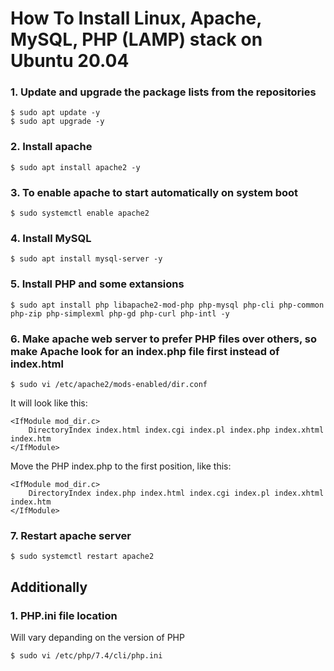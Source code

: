 # How To Install Linux, Apache, MySQL, PHP (LAMP) stack on Ubuntu 20.04

### 1. Update and upgrade the package lists from the repositories

```
$ sudo apt update -y
$ sudo apt upgrade -y
```

### 2. Install apache

```
$ sudo apt install apache2 -y
```

### 3. To enable apache to start automatically on system boot

```
$ sudo systemctl enable apache2
```

### 4. Install MySQL

```
$ sudo apt install mysql-server -y
```

### 5. Install PHP and some extansions

```
$ sudo apt install php libapache2-mod-php php-mysql php-cli php-common php-zip php-simplexml php-gd php-curl php-intl -y
```

### 6. Make apache web server to prefer PHP files over others, so make Apache look for an index.php file first instead of index.html

```
$ sudo vi /etc/apache2/mods-enabled/dir.conf
```

It will look like this:

```
<IfModule mod_dir.c>
    DirectoryIndex index.html index.cgi index.pl index.php index.xhtml index.htm
</IfModule>
```

Move the PHP index.php to the first position, like this:

```
<IfModule mod_dir.c>
    DirectoryIndex index.php index.html index.cgi index.pl index.xhtml index.htm
</IfModule>
```

### 7. Restart apache server

```
$ sudo systemctl restart apache2
```

## Additionally

### 1. PHP.ini file location

Will vary depanding on the version of PHP

```
$ sudo vi /etc/php/7.4/cli/php.ini
```